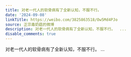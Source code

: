 ```yaml
---
title: 对老一代人的软骨病有了全新认知，不服不行。
date: '2024-09-08'
linkTitle: https://weibo.com/3825863518/Ow5Md4PJo
source: 正宗毒奶菇的微博
description: 对老一代人的软骨病有了全新认知，不服不行。  ...
disable_comments: true
---
```

对老一代人的软骨病有了全新认知，不服不行。  ...